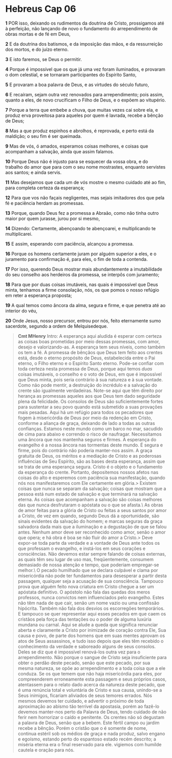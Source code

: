 # Hebreus Cap 06

**1** 	POR isso, deixando os rudimentos da doutrina de Cristo, prossigamos até à perfeição, não lançando de novo o fundamento do arrependimento de obras mortas e de fé em Deus,

**2** 	E da doutrina dos batismos, e da imposição das mãos, e da ressurreição dos mortos, e do juízo eterno.

**3** 	E isto faremos, se Deus o permitir.

**4** 	Porque é impossível que os que já uma vez foram iluminados, e provaram o dom celestial, e se tornaram participantes do Espírito Santo,

**5** 	E provaram a boa palavra de Deus, e as virtudes do século futuro,

**6** 	E recaíram, sejam outra vez renovados para arrependimento; pois assim, quanto a eles, de novo crucificam o Filho de Deus, e o expõem ao vitupério.

**7** 	Porque a terra que embebe a chuva, que muitas vezes cai sobre ela, e produz erva proveitosa para aqueles por quem é lavrada, recebe a bênção de Deus;

**8** 	Mas a que produz espinhos e abrolhos, é reprovada, e perto está da maldição; o seu fim é ser queimada.

**9** 	Mas de vós, ó amados, esperamos coisas melhores, e coisas que acompanham a salvação, ainda que assim falamos.

**10** 	Porque Deus não é injusto para se esquecer da vossa obra, e do trabalho do amor que para com o seu nome mostrastes, enquanto servistes aos santos; e ainda servis.

**11** 	Mas desejamos que cada um de vós mostre o mesmo cuidado até ao fim, para completa certeza da esperança;

**12** 	Para que vos não façais negligentes, mas sejais imitadores dos que pela fé e paciência herdam as promessas.

**13** 	Porque, quando Deus fez a promessa a Abraão, como não tinha outro maior por quem jurasse, jurou por si mesmo,

**14** 	Dizendo: Certamente, abençoando te abençoarei, e multiplicando te multiplicarei.

**15** 	E assim, esperando com paciência, alcançou a promessa.

**16** 	Porque os homens certamente juram por alguém superior a eles, e o juramento para confirmação é, para eles, o fim de toda a contenda.

**17** 	Por isso, querendo Deus mostrar mais abundantemente a imutabilidade do seu conselho aos herdeiros da promessa, se interpôs com juramento;

**18** 	Para que por duas coisas imutáveis, nas quais é impossível que Deus minta, tenhamos a firme consolação, nós, os que pomos o nosso refúgio em reter a esperança proposta;

**19** 	A qual temos como âncora da alma, segura e firme, e que penetra até ao interior do véu,

**20** 	Onde Jesus, nosso precursor, entrou por nós, feito eternamente sumo sacerdote, segundo a ordem de Melquisedeque.


> **Cmt MHenry** Intro: A esperança aqui aludida é esperar com certeza as coisas boas prometidas por meio dessas promessas, com amor, desejo e valorizando-as. A esperança tem seus níveis, como também os tem a fé. A promessa de bênçãos que Deus tem feito aos crentes está, desde o eterno propósito de Deus, estabelecida entre o Pai eterno, o Filho eterno e o Espírito Santo eterno. Pode-se confiar com toda certeza nesta promessa de Deus, porque aqui temos *duas* coisas imutáveis, o conselho e o voto de Deus, em que é impossível que Deus minta, pois seria contrário à sua natureza e à sua vontade. Como não pode mentir, a destruição do incrédulo e a salvação do crente são igualmente verdadeiras. Note-se aqui que têm direito por herança as promessas aqueles aos que Deus tem dado seguridade plena da felicidade. Os consolos de Deus são suficientemente fortes para sustentar a seu povo quando está submetido a suas provações mais pesadas. Aqui há um refúgio para todos os pecadores que fogem à misericórdia de Deus por meio da redenção em Cristo, conforme a aliança de graça, deixando de lado a todas as outras confianças. Estamos neste mundo como um barco no mar, sacudido de cima para abaixo e correndo o risco de naufragar. Necessitamos uma âncora que nos mantenha seguros e firmes. A esperança do evangelho é a nossa âncora nas tormentas deste mundo. É segura e firme, pois do contrário não poderia manter-nos assim. A graça gratuita de Deus, os méritos e a mediação de Cristo e as poderosas influências de Seu Espírito, são as bases desta esperança, assim que se trata de uma esperança segura. Cristo é o objeto e o fundamento da esperança do crente. Portanto, depositemos nossos afetos nas coisas do alto e esperemos com paciência sua manifestação, quando nós nos manifestaremos com Ele certamente em glória.> Existem coisas que nunca se separam da salvação; coisas que mostram que a pessoa está num estado de salvação e que terminará na salvação eterna. As coisas que acompanham a salvação são coisas melhores das que nunca desfrutaram o apóstata ou o que se afasta.\ As obras de amor feitas para a glória de Cristo ou feitas a seus santos por amor a Cristo, de vez em quando, segundo Deus dá a oportunidade, são sinais evidentes da salvação do homem; e marcas seguras da graça salvadora dada mais que a iluminação e a degustação de que se falou antes. Nenhum amor deve ser reconhecido como amor, senão o amor que opera; e há obra é boa se não fluir do amor a Cristo.> Deve expor-se toda parte da verdade e a vontade de Deus ante todos os que professam o evangelho, e instá-los em seus corações e consciências. Não devemos estar sempre falando de coisas externas, as quais têm seu lugar de uso mas, freqüentemente, consumem demasiado de nossa atenção e tempo, que poderiam empregar-se melhor.\ O pecado humilhado que se declara culpável e clama por misericórdia não pode ter fundamentos para desesperar a partir desta passagem, qualquer seja a acusação de sua consciência. Tampouco prova que alguém feito nova criatura em Cristo chegue a ser um apóstata definitivo. O apóstolo não fala das quedas dos meros professos, nunca convictos nem influenciados pelo evangelho. Estes não têm nada de que cair, senão um nome vazio ou uma confissão hipócrita. Também não fala dos desvios os escorregões temporários. E tampouco se quer representar aqui esses pecados em que caem os cristãos pela força das tentações ou o poder de alguma luxúria mundana ou carnal. Aqui se alude a queda que significa renunciar aberta e claramente a Cristo por inimizade de coração contra Ele, Sua causa e povo, de parte dos homens que em suas mentes aprovam os atos de Seus assassinos, e tudo isso depois que eles têm recebido o conhecimento da verdade e saboreado alguns de seus consolos. Deles se diz que é impossível renová-los outra vez para o arrependimento. Não porque o sangue de Cristo seja insuficiente para obter o perdão deste pecado, senão que este pecado, por sua mesma natureza, se opõe ao arrependimento e a toda coisa que a ele conduza. Se os que temem que não haja misericórdia para eles, por compreenderem erroneamente esta passagem e seus próprios casos, atentassem para o relato dado acerca da natureza deste pecado, que é uma renúncia total e voluntária de Cristo e sua causa, unindo-se a Seus inimigos, ficariam aliviados de seus temores errados. Nós mesmos devemos ter cuidado, e advertir o próximo de toda aproximação ao abismo tão terrível da apostasia, porém ao fazê-lo devemos manter-nos perto da Palavra de Deus, tendo cuidado de não ferir nem horrorizar o caído e penitente. Os crentes não só degustam a palavra de Deus, senão que a bebem. Este fértil campo ou jardim recebe a bênção. Porém o cristão que o é somente de nome, continua estéril sob os médios de graça e nada produz, salvo engano e egoísmo, estando perto do espantoso estado recém descrito; a miséria eterna era o final reservado para ele. vigiemos com humilde cautela e oração para nós.